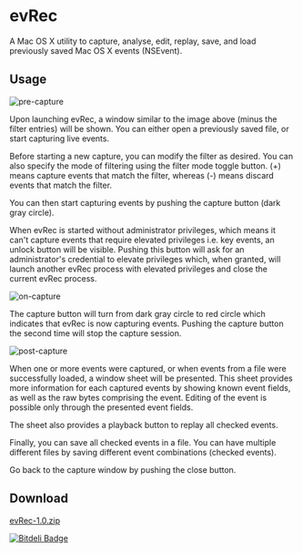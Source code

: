 evRec
=====

A Mac OS X utility to capture, analyse, edit, replay, save, and load previously saved Mac OS X events (NSEvent).


Usage
-----

![pre-capture](http://n3rd4n1.github.io/images/screenshot/evRec/pre-capture.png)

Upon launching evRec, a window similar to the image above (minus the filter entries) will be shown. You can either open a previously saved file, or start capturing live events.

Before starting a new capture, you can modify the filter as desired. You can also specify the mode of filtering using the filter mode toggle button. (+) means capture events that match the filter, whereas (-) means discard events that match the filter.

You can then start capturing events by pushing the capture button (dark gray circle).

When evRec is started without administrator privileges, which means it can't capture events that require elevated privileges i.e. key events, an unlock button will be visible. Pushing this button will ask for an administrator's credential to elevate privileges which, when granted, will launch another evRec process with elevated privileges and close the current evRec process.


![on-capture](http://n3rd4n1.github.io/images/screenshot/evRec/on-capture.png)

The capture button will turn from dark gray circle to red circle which indicates that evRec is now capturing events. Pushing the capture button the second time will stop the capture session.


![post-capture](http://n3rd4n1.github.io/images/screenshot/evRec/post-capture.png)

When one or more events were captured, or when events from a file were successfully loaded, a window sheet will be presented. This sheet provides more information for each captured events by showing known event fields, as well as the raw bytes comprising the event. Editing of the event is possible only through the presented event fields.

The sheet also provides a playback button to replay all checked events.

Finally, you can save all checked events in a file. You can have multiple different files by saving different event combinations (checked events).

Go back to the capture window by pushing the close button.


Download
--------

[evRec-1.0.zip](http://n3rd4n1.github.io/bin/evRec-1.0.zip)


[![Bitdeli Badge](https://d2weczhvl823v0.cloudfront.net/n3rd4n1/evrec/trend.png)](https://bitdeli.com/free "Bitdeli Badge")

